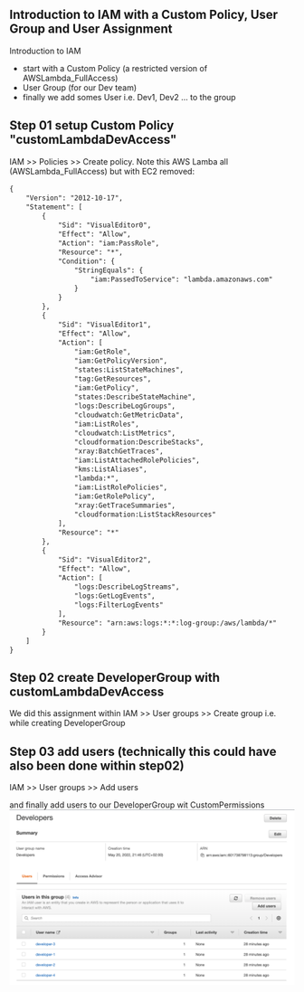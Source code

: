 ## Introduction to IAM with a Custom Policy, User Group and User Assignment 

Introduction to IAM  
- start with a Custom Policy (a restricted version of AWSLambda_FullAccess)
- User Group (for our Dev team)
- finally we add somes User i.e. Dev1, Dev2 ... to the group  

## Step 01 setup Custom Policy "customLambdaDevAccess"

IAM >> Policies >> Create policy.
Note this AWS Lamba all (AWSLambda_FullAccess) but with EC2 removed:

```
{
    "Version": "2012-10-17",
    "Statement": [
        {
            "Sid": "VisualEditor0",
            "Effect": "Allow",
            "Action": "iam:PassRole",
            "Resource": "*",
            "Condition": {
                "StringEquals": {
                    "iam:PassedToService": "lambda.amazonaws.com"
                }
            }
        },
        {
            "Sid": "VisualEditor1",
            "Effect": "Allow",
            "Action": [
                "iam:GetRole",
                "iam:GetPolicyVersion",
                "states:ListStateMachines",
                "tag:GetResources",
                "iam:GetPolicy",
                "states:DescribeStateMachine",
                "logs:DescribeLogGroups",
                "cloudwatch:GetMetricData",
                "iam:ListRoles",
                "cloudwatch:ListMetrics",
                "cloudformation:DescribeStacks",
                "xray:BatchGetTraces",
                "iam:ListAttachedRolePolicies",
                "kms:ListAliases",
                "lambda:*",
                "iam:ListRolePolicies",
                "iam:GetRolePolicy",
                "xray:GetTraceSummaries",
                "cloudformation:ListStackResources"
            ],
            "Resource": "*"
        },
        {
            "Sid": "VisualEditor2",
            "Effect": "Allow",
            "Action": [
                "logs:DescribeLogStreams",
                "logs:GetLogEvents",
                "logs:FilterLogEvents"
            ],
            "Resource": "arn:aws:logs:*:*:log-group:/aws/lambda/*"
        }
    ]
}
```

## Step 02 create DeveloperGroup with customLambdaDevAccess

We did this assignment within IAM >> User groups >> Create group i.e. while creating DeveloperGroup

## Step 03 add users (technically this could have also been done within step02)

IAM >> User groups >> Add users

and finally add users to our DeveloperGroup wit CustomPermissions
![DeveloperGroup-with-Users-and-CustomPermissionsy](DeveloperGroup-with-Users-and-CustomPermissions.png)
